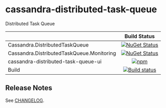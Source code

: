# cassandra-distributed-task-queue

Distributed Task Queue

|              | Build Status
|--------------|:--------------:
| Cassandra.DistributedTaskQueue | [![NuGet Status](https://img.shields.io/nuget/v/SkbKontur.Cassandra.DistributedTaskQueue)](https://www.nuget.org/packages/SkbKontur.Cassandra.DistributedTaskQueue/)
| Cassandra.DistributedTaskQueue.Monitoring | [![NuGet Status](https://img.shields.io/nuget/v/SkbKontur.Cassandra.DistributedTaskQueue.Monitoring)](https://www.nuget.org/packages/SkbKontur.Cassandra.DistributedTaskQueue.Monitoring/)
| cassandra-distributed-task-queue-ui | [![npm](https://img.shields.io/npm/v/@skbkontur/cassandra-distributed-task-queue-ui)](https://www.npmjs.com/package/@skbkontur/cassandra-distributed-task-queue-ui/)
| Build | [![Build status](https://ci.appveyor.com/api/projects/status/s6tlv7oa2tr5oh2b/branch/master?svg=true)](https://ci.appveyor.com/project/skbkontur/cassandra-distributed-task-queue/branch/master)

## Release Notes

See [CHANGELOG](CHANGELOG.md).
